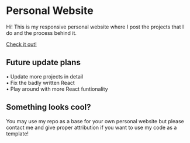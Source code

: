 # Personal Website
Hi! This is my responsive personal website where I post the projects that I do and the process behind it.

[Check it out!](https://sujohnson.com/)

## Future update plans
   •  Update more projects in detail<br/>
   •  Fix the badly written React <br/>
   •  Play around with more React funtionality<br/>
   
## Something looks cool?
You may use my repo as a base for your own personal website but please contact me and give proper attribution if you want to use my code as a template!
